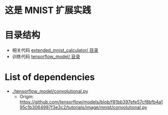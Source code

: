# 这是 MNIST 扩展实践

# 目录结构
* 相关代码 [extended_mnist_calculator/ 目录](./extended_mnist_calculator/)
* 训练代码 [tensorflow_model/ 目录](./tensorflow_model/)

# List of dependencies

- [./tensorflow_model/convolutional.py](./tensorflow_model/convolutional.py)
    - Origin: <https://github.com/tensorflow/models/blob/f81bb397efe57cf8bfb4a195c1b3064997f3e3c2/tutorials/image/mnist/convolutional.py>
